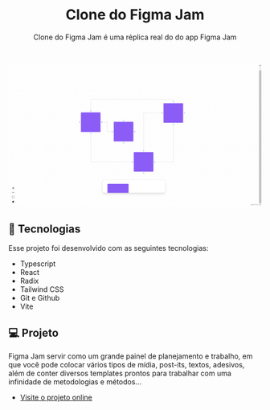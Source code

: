 <h1 align="center">Clone do  Figma Jam</h1>

<p align="center">Clone do Figma Jam é uma réplica real do do app Figma Jam <br/>
</p>

<br>

<p align="center">
  <img alt="Figma app" src="figma.png" width="100%" height="70%">
</p>

## 🚀 Tecnologias

Esse projeto foi desenvolvido com as seguintes tecnologias:

- Typescript
- React 
- Radix
- Tailwind CSS
- Git e Github
- Vite

## 💻 Projeto

Figma Jam servir como um grande painel de planejamento e trabalho, em que você pode colocar vários tipos de mídia, post-its, textos, adesivos, além de conter diversos templates prontos para trabalhar com uma infinidade de metodologias e métodos...

- [Visite o projeto online](https://figma-ui-ten.vercel.app/)
